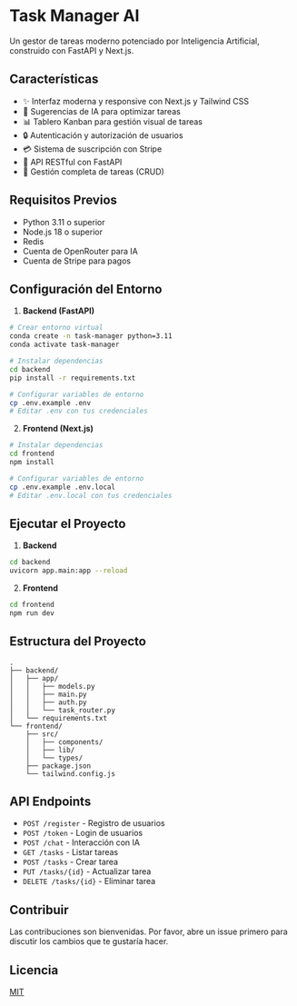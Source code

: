 # Task Manager AI

Un gestor de tareas moderno potenciado por Inteligencia Artificial, construido con FastAPI y Next.js.

## Características

- ✨ Interfaz moderna y responsive con Next.js y Tailwind CSS
- 🤖 Sugerencias de IA para optimizar tareas
- 📊 Tablero Kanban para gestión visual de tareas
- 🔒 Autenticación y autorización de usuarios
- 💳 Sistema de suscripción con Stripe
- 🚀 API RESTful con FastAPI
- 📝 Gestión completa de tareas (CRUD)

## Requisitos Previos

- Python 3.11 o superior
- Node.js 18 o superior
- Redis
- Cuenta de OpenRouter para IA
- Cuenta de Stripe para pagos

## Configuración del Entorno

1. **Backend (FastAPI)**

```bash
# Crear entorno virtual
conda create -n task-manager python=3.11
conda activate task-manager

# Instalar dependencias
cd backend
pip install -r requirements.txt

# Configurar variables de entorno
cp .env.example .env
# Editar .env con tus credenciales
```

2. **Frontend (Next.js)**

```bash
# Instalar dependencias
cd frontend
npm install

# Configurar variables de entorno
cp .env.example .env.local
# Editar .env.local con tus credenciales
```

## Ejecutar el Proyecto

1. **Backend**

```bash
cd backend
uvicorn app.main:app --reload
```

2. **Frontend**

```bash
cd frontend
npm run dev
```

## Estructura del Proyecto

```
.
├── backend/
│   ├── app/
│   │   ├── models.py
│   │   ├── main.py
│   │   ├── auth.py
│   │   └── task_router.py
│   └── requirements.txt
└── frontend/
    ├── src/
    │   ├── components/
    │   ├── lib/
    │   └── types/
    ├── package.json
    └── tailwind.config.js
```

## API Endpoints

- `POST /register` - Registro de usuarios
- `POST /token` - Login de usuarios
- `POST /chat` - Interacción con IA
- `GET /tasks` - Listar tareas
- `POST /tasks` - Crear tarea
- `PUT /tasks/{id}` - Actualizar tarea
- `DELETE /tasks/{id}` - Eliminar tarea

## Contribuir

Las contribuciones son bienvenidas. Por favor, abre un issue primero para discutir los cambios que te gustaría hacer.

## Licencia

[MIT](LICENSE) 
